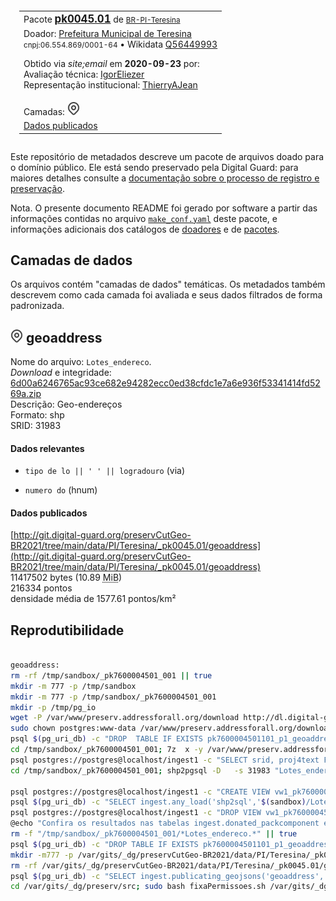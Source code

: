 <aside>
<table align="right" style="padding: 1em">
<tr><td>Pacote <a target="_git" title="link canônico para o git deste pacote" href="http://git.digital-guard.org/preserv-BR/blob/main/data/PI/Teresina/_pk0045.01"><big><b>pk0045.01</b></big></a> de <small><a target="_osmcodes" title="Jurisdição" href="https://osm.codes/BR-PI-Teresina">BR-PI-Teresina</a></small>
</td></tr>
<tr><td>
Doador: <a rel="external" target="_doador" href="https://pmt.pi.gov.br/">Prefeitura Municipal de Teresina</a><br/>
<small>cnpj:06.554.869/0001-64</small> • Wikidata <a rel="external" target="_doador" title="link descritor Wikidata do doador" href="https://www.wikidata.org/wiki/Q56449993">Q56449993</a></small><br/>

Obtido via <i>site;email</i> em <b>2020-09-23</b> por:<br/>
 Avaliação técnica: <a rel="external" target="_gitPerson" title="usuário Git" href="https://github.com/IgorEliezer">IgorEliezer</a><br/>
 Representação institucional: <a rel="external" target="_gitPerson" title="usuário Git" href="https://github.com/ThierryAJean">ThierryAJean</a><br/>
</td></tr>
<tr><td>Camadas: <a title="geoaddress" href="#-geoaddress"><img src="https://raw.githubusercontent.com/digital-guard/preserv/main/docs/assets/layerIcon-geoaddress.png" alt="geoaddress" width="20"/></a> </td></tr>
<tr><td><a href="http://git.digital-guard.org/preservCutGeo-BR2021/tree/main/data/PI/Teresina/_pk0045.01">Dados publicados</a></td></tr>
</table>
</aside>

<section>

Este repositório de metadados descreve um pacote de arquivos doado para o domínio público. Ele está sendo preservado pela Digital Guard: para maiores detalhes consulte a [documentação sobre o processo de registro e preservação](https://git.digital-guard.org/preserv/tree/main/docs).

Nota. O presente documento README foi gerado por software a partir das informações contidas no arquivo [`make_conf.yaml`](make_conf.yaml) deste pacote, e informações adicionais dos catálogos de [doadores](https://git.digital-guard.org/preserv-BR/blob/main/data/donor.csv) e de [pacotes](https://git.digital-guard.org/preserv-BR/blob/main/data/donatedPack.csv).

# Camadas de dados

Os arquivos contém "camadas de dados" temáticas. Os metadados também descrevem como cada camada foi avaliada e seus dados filtrados de forma padronizada.

## <img src="https://raw.githubusercontent.com/digital-guard/preserv/main/docs/assets/layerIcon-geoaddress.png" alt="geoaddress" width="20"/> geoaddress

Nome do arquivo: `Lotes_endereco`.<br/>*Download* e integridade: [6d00a6246765ac93ce682e94282ecc0ed38cfdc1e7a6e936f53341414fd5269a.zip](http://dl.digital-guard.org/6d00a6246765ac93ce682e94282ecc0ed38cfdc1e7a6e936f53341414fd5269a.zip)<br/>Descrição: Geo-endereços<br/>Formato: shp<br/>SRID: 31983

#### Dados relevantes
* `tipo de lo || ' ' || logradouro` (via)

* `numero do` (hnum)

#### Dados publicados
[http://git.digital-guard.org/preservCutGeo-BR2021/tree/main/data/PI/Teresina/_pk0045.01/geoaddress](http://git.digital-guard.org/preservCutGeo-BR2021/tree/main/data/PI/Teresina/_pk0045.01/geoaddress)<br/>11417502 bytes (10.89 <abbr title="mebibyte">MiB</abbr>)<br/>216334 pontos<br/>densidade média de 1577.61 pontos/km²

</section>
<section>

# Reprodutibilidade

```bash

geoaddress:
rm -rf /tmp/sandbox/_pk7600004501_001 || true
mkdir -m 777 -p /tmp/sandbox
mkdir -m 777 -p /tmp/sandbox/_pk7600004501_001
mkdir -p /tmp/pg_io
wget -P /var/www/preserv.addressforall.org/download http://dl.digital-guard.org/6d00a6246765ac93ce682e94282ecc0ed38cfdc1e7a6e936f53341414fd5269a.zip
sudo chown postgres:www-data /var/www/preserv.addressforall.org/download/6d00a6246765ac93ce682e94282ecc0ed38cfdc1e7a6e936f53341414fd5269a.zip && sudo chmod 664 /var/www/preserv.addressforall.org/download/6d00a6246765ac93ce682e94282ecc0ed38cfdc1e7a6e936f53341414fd5269a.zip
psql $(pg_uri_db) -c "DROP  TABLE IF EXISTS pk7600004501101_p1_geoaddress CASCADE"
cd /tmp/sandbox/_pk7600004501_001; 7z  x -y /var/www/preserv.addressforall.org/download/6d00a6246765ac93ce682e94282ecc0ed38cfdc1e7a6e936f53341414fd5269a.zip "*Lotes_endereco*" ; chmod -R a+rwx . > /dev/null
psql postgres://postgres@localhost/ingest1 -c "SELECT srid, proj4text FROM spatial_ref_sys where srid=31983"
cd /tmp/sandbox/_pk7600004501_001; shp2pgsql -D   -s 31983 "Lotes_endereco.shp" pk7600004501101_p1_geoaddress | psql -q postgres://postgres@localhost/ingest1 2> /dev/null

psql postgres://postgres@localhost/ingest1 -c "CREATE VIEW vw1_pk7600004501101_p1_geoaddress AS SELECT gid, \"tipo de lo\" || ' ' || logradouro AS via, \"numero do\" AS hnum, geom FROM $(tabname)"
psql $(pg_uri_db) -c "SELECT ingest.any_load('shp2sql','$(sandbox)/Lotes_endereco.shp','geoaddress_full','vw1_pk7600004501101_p1_geoaddress','7600004501101','6d00a6246765ac93ce682e94282ecc0ed38cfdc1e7a6e936f53341414fd5269a.zip',array[]::text[],1,1)"
psql postgres://postgres@localhost/ingest1 -c "DROP VIEW vw1_pk7600004501101_p1_geoaddress"
@echo "Confira os resultados nas tabelas ingest.donated_packcomponent e ingest.feature_asis".
rm -f "/tmp/sandbox/_pk7600004501_001/*Lotes_endereco.*" || true
psql $(pg_uri_db) -c "DROP TABLE IF EXISTS pk7600004501101_p1_geoaddress CASCADE"
mkdir -m777 -p /var/gits/_dg/preservCutGeo-BR2021/data/PI/Teresina/_pk0045.01/geoaddress
rm -rf /var/gits/_dg/preservCutGeo-BR2021/data/PI/Teresina/_pk0045.01/geoaddress/*.geojson
psql $(pg_uri_db) -c "SELECT ingest.publicating_geojsons('geoaddress','BR-PI-Teresina','/var/gits/_dg/preservCutGeo-BR2021/data/PI/Teresina/_pk0045.01/geoaddress','1',9,3);"
cd /var/gits/_dg/preserv/src; sudo bash fixaPermissoes.sh /var/gits/_dg/preservCutGeo-BR2021/data/PI/Teresina/_pk0045.01/geoaddress

```
</section>

